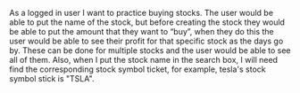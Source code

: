 As a logged in user I want to practice buying stocks. The user would be able to put the name of the stock, but before creating the stock they would be able to put the amount that they want to “buy”, when they do this the user would be able to see their profit for that specific stock as the days go by. These can be done for multiple stocks and the user would be able to see all of them. Also, when I put the stock name in the search box, I will need find the corresponding stock symbol ticket, for example, tesla's stock symbol stick is "TSLA".
